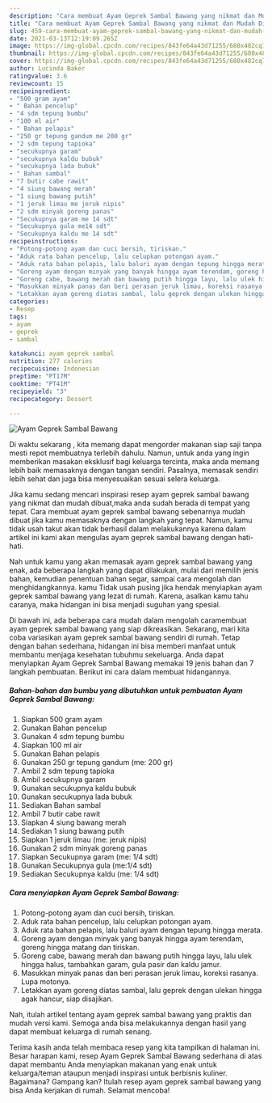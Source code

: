 ```yaml
---
description: "Cara membuat Ayam Geprek Sambal Bawang yang nikmat dan Mudah Dibuat"
title: "Cara membuat Ayam Geprek Sambal Bawang yang nikmat dan Mudah Dibuat"
slug: 459-cara-membuat-ayam-geprek-sambal-bawang-yang-nikmat-dan-mudah-dibuat
date: 2021-03-13T12:19:09.265Z
image: https://img-global.cpcdn.com/recipes/843fe64a43d71255/680x482cq70/ayam-geprek-sambal-bawang-foto-resep-utama.jpg
thumbnail: https://img-global.cpcdn.com/recipes/843fe64a43d71255/680x482cq70/ayam-geprek-sambal-bawang-foto-resep-utama.jpg
cover: https://img-global.cpcdn.com/recipes/843fe64a43d71255/680x482cq70/ayam-geprek-sambal-bawang-foto-resep-utama.jpg
author: Lucinda Baker
ratingvalue: 3.6
reviewcount: 15
recipeingredient:
- "500 gram ayam"
- " Bahan pencelup"
- "4 sdm tepung bumbu"
- "100 ml air"
- " Bahan pelapis"
- "250 gr tepung gandum me 200 gr"
- "2 sdm tepung tapioka"
- "secukupnya garam"
- "secukupnya kaldu bubuk"
- "secukupnya lada bubuk"
- " Bahan sambal"
- "7 butir cabe rawit"
- "4 siung bawang merah"
- "1 siung bawang putih"
- "1 jeruk limau me jeruk nipis"
- "2 sdm minyak goreng panas"
- "Secukupnya garam me 14 sdt"
- "Secukupnya gula me14 sdt"
- "Secukupnya kaldu me 14 sdt"
recipeinstructions:
- "Potong-potong ayam dan cuci bersih, tiriskan."
- "Aduk rata bahan pencelup, lalu celupkan potongan ayam."
- "Aduk rata bahan pelapis, lalu baluri ayam dengan tepung hingga merata."
- "Goreng ayam dengan minyak yang banyak hingga ayam terendam, goreng hingga matang dan tiriskan."
- "Goreng cabe, bawang merah dan bawang putih hingga layu, lalu ulek hingga halus, tambahkan garam, gula pasir dan kaldu jamur."
- "Masukkan minyak panas dan beri perasan jeruk limau, koreksi rasanya. Lupa motonya."
- "Letakkan ayam goreng diatas sambal, lalu geprek dengan ulekan hingga agak hancur, siap disajikan."
categories:
- Resep
tags:
- ayam
- geprek
- sambal

katakunci: ayam geprek sambal 
nutrition: 277 calories
recipecuisine: Indonesian
preptime: "PT17M"
cooktime: "PT41M"
recipeyield: "3"
recipecategory: Dessert

---
```



![Ayam Geprek Sambal Bawang](https://img-global.cpcdn.com/recipes/843fe64a43d71255/680x482cq70/ayam-geprek-sambal-bawang-foto-resep-utama.jpg)

Di waktu  sekarang , kita memang dapat mengorder makanan siap saji tanpa mesti repot membuatnya terlebih dahulu. Namun, untuk anda yang ingin memberikan masakan eksklusif bagi keluarga tercinta, maka anda memang lebih baik memasaknya dengan tangan sendiri. Pasalnya, memasak sendiri lebih sehat dan juga bisa menyesuaikan sesuai selera keluarga.

Jika kamu sedang mencari inspirasi resep ayam geprek sambal bawang yang nikmat dan mudah dibuat,maka anda sudah berada di tempat yang tepat. Cara membuat ayam geprek sambal bawang  sebenarnya mudah dibuat jika kamu memasaknya dengan langkah yang tepat. Namun, kamu tidak usah takut akan tidak berhasil dalam melakukannya 
karena dalam artikel ini kami akan mengulas ayam geprek sambal bawang dengan hati-hati.  



Nah untuk kamu yang akan memasak ayam geprek sambal bawang yang enak, ada beberapa langkah yang dapat dilakukan, mulai dari memilih jenis bahan, kemudian penentuan bahan segar, sampai cara mengolah dan menghidangkannya. kamu Tidak usah pusing jika hendak menyiapkan ayam geprek sambal bawang yang lezat di rumah. Karena, asalkan kamu  tahu caranya, maka hidangan ini bisa menjadi suguhan yang spesial.

Di bawah ini, ada beberapa cara mudah dalam mengolah caramembuat ayam geprek sambal bawang yang siap dikreasikan. Sekarang, mari kita coba variasikan ayam geprek sambal bawang sendiri di rumah. Tetap dengan bahan sederhana, hidangan ini bisa memberi manfaat untuk membantu menjaga kesehatan tubuhmu sekeluarga. Anda dapat menyiapkan Ayam Geprek Sambal Bawang memakai 19 jenis bahan dan 7 langkah pembuatan. Berikut ini cara dalam membuat hidangannya.

<!--inarticleads1-->

##### Bahan-bahan dan bumbu yang dibutuhkan untuk pembuatan Ayam Geprek Sambal Bawang:

1. Siapkan 500 gram ayam
1. Gunakan  Bahan pencelup
1. Gunakan 4 sdm tepung bumbu
1. Siapkan 100 ml air
1. Gunakan  Bahan pelapis
1. Gunakan 250 gr tepung gandum (me: 200 gr)
1. Ambil 2 sdm tepung tapioka
1. Ambil secukupnya garam
1. Gunakan secukupnya kaldu bubuk
1. Gunakan secukupnya lada bubuk
1. Sediakan  Bahan sambal
1. Ambil 7 butir cabe rawit
1. Siapkan 4 siung bawang merah
1. Sediakan 1 siung bawang putih
1. Siapkan 1 jeruk limau (me: jeruk nipis)
1. Gunakan 2 sdm minyak goreng panas
1. Siapkan Secukupnya garam (me: 1/4 sdt)
1. Gunakan Secukupnya gula (me:1/4 sdt)
1. Sediakan Secukupnya kaldu (me: 1/4 sdt)




<!--inarticleads2-->

##### Cara menyiapkan Ayam Geprek Sambal Bawang:

1. Potong-potong ayam dan cuci bersih, tiriskan.
1. Aduk rata bahan pencelup, lalu celupkan potongan ayam.
1. Aduk rata bahan pelapis, lalu baluri ayam dengan tepung hingga merata.
1. Goreng ayam dengan minyak yang banyak hingga ayam terendam, goreng hingga matang dan tiriskan.
1. Goreng cabe, bawang merah dan bawang putih hingga layu, lalu ulek hingga halus, tambahkan garam, gula pasir dan kaldu jamur.
1. Masukkan minyak panas dan beri perasan jeruk limau, koreksi rasanya. Lupa motonya.
1. Letakkan ayam goreng diatas sambal, lalu geprek dengan ulekan hingga agak hancur, siap disajikan.




Nah, itulah artikel tentang  ayam geprek sambal bawang  yang praktis dan mudah versi kami. Semoga anda bisa melakukannya dengan hasil yang dapat membuat keluarga di rumah senang. 

Terima kasih anda telah membaca resep yang kita tampilkan di halaman ini. Besar harapan kami, resep  Ayam Geprek Sambal Bawang sederhana di atas dapat membantu Anda menyiapkan makanan yang enak untuk keluarga/teman ataupun menjadi inspirasi untuk berbisnis kuliner. Bagaimana? Gampang kan? Itulah resep ayam geprek sambal bawang yang bisa Anda kerjakan di rumah. Selamat mencoba!


